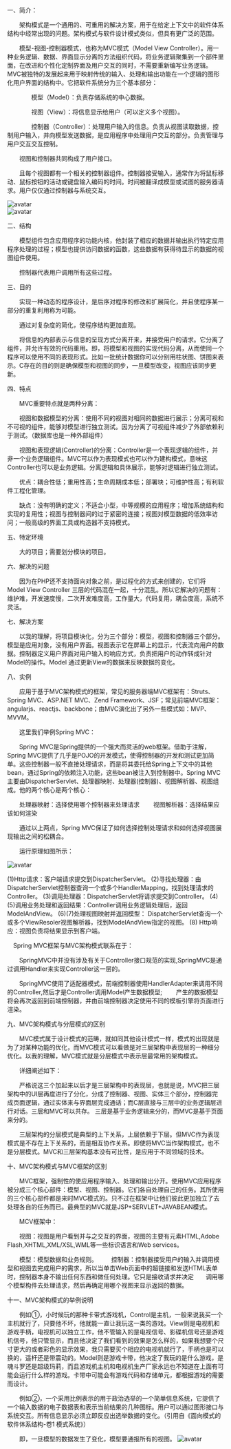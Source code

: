 

一、简介：

　　架构模式是一个通用的、可重用的解决方案，用于在给定上下文中的软件体系结构中经常出现的问题。架构模式与软件设计模式类似，但具有更广泛的范围。

　　模型-视图-控制器模式，也称为MVC模式（Model View Controller）。用一种业务逻辑、数据、界面显示分离的方法组织代码，将业务逻辑聚集到一个部件里面，在改进和个性化定制界面及用户交互的同时，不需要重新编写业务逻辑。MVC被独特的发展起来用于映射传统的输入、处理和输出功能在一个逻辑的图形化用户界面的结构中。它把软件系统分为三个基本部分：

　　　　模型（Model）：负责存储系统的中心数据。

　　　　视图（View）：将信息显示给用户（可以定义多个视图）。

　　　　控制器（Controller）：处理用户输入的信息。负责从视图读取数据，控制用户输入，并向模型发送数据，是应用程序中处理用户交互的部分。负责管理与用户交互交互控制。

　　视图和控制器共同构成了用户接口。

　　且每个视图都有一个相关的控制器组件。控制器接受输入，通常作为将鼠标移动、鼠标按钮的活动或键盘输入编码的时间。时间被翻译成模型或试图的服务器请求。用户仅仅通过控制器与系统交互。

 ![avatar](./../99_pic/1027054-20180521151956650-1028459743.png)  
 ![avatar](./../99_pic/1027054-20180521211804330-2131474660.png)  
  

二、结构

　　模型组件包含应用程序的功能内核，他封装了相应的数据并输出执行特定应用程序处理的过程；模型也提供访问数据的函数，这些数据有获得待显示的数据的视图组件使用。

　　控制器代表用户调用所有这些过程。

三、目的

　　实现一种动态的程序设计，是后序对程序的修改和扩展简化，并且使程序某一部分的重复利用称为可能。

　　通过对复杂度的简化，使程序结构更加直观。

　　将信息的内部表示与信息的呈现方式分离开来，并接受用户的请求。它分离了组件，并允许有效的代码重用。即，将模型和视图的实现代码分离，从而使同一个程序可以使用不同的表现形式。比如一批统计数据你可以分别用柱状图、饼图来表示。C存在的目的则是确保模型和视图的同步，一旦模型改变，视图应该同步更新。

四、特点

　　MVC重要特点就是两种分离：

　　视图和数据模型的分离：使用不同的视图对相同的数据进行展示；分离可视和不可视的组件，能够对模型进行独立测试。因为分离了可视组件减少了外部依赖利于测试。（数据库也是一种外部组件）

　　视图和表现逻辑(Controller)的分离：Controller是一个表现逻辑的组件，并非一个业务逻辑组件。MVC可以作为表现模式也可以作为建构模式，意味这Controller也可以是业务逻辑。分离逻辑和具体展示，能够对逻辑进行独立测试。

　　优点：耦合性低；重用性高；生命周期成本低；部署块；可维护性高；有利软件工程化管理。

　　缺点：没有明确的定义；不适合小型，中等规模的应用程序；增加系统结构和实现的复用性；视图与控制器间的过于紧密的连接；视图对模型数据的低效率访问；一般高级的界面工具或构造器不支持模式。

五、特定环境

　　大的项目；需要划分模块的项目。

六、解决的问题

　　因为在PHP还不支持面向对象之前，是过程化的方式来创建的，它们将 Model View Controller 三层的代码混在一起，十分混乱。所以它解决的问题有：维护难，开发速度慢，二次开发难度高，工作量大，代码复用，耦合度高，系统不灵活。

七、解决方案

　　以我的理解，将项目模块化，分为三个部分：模型，视图和控制器三个部分。模型是应用对象，没有用户界面。视图表示它在屏幕上的显示，代表流向用户的数据。控制器定义用户界面对用户输入的响应方式，负责把用户的动作转成针对Model的操作。Model 通过更新View的数据来反映数据的变化。

八、实例

　　应用于基于MVC架构模式的框架，常见的服务器端MVC框架有：Struts、Spring MVC、ASP.NET MVC、Zend Framework、JSF；常见前端MVC框架：angularjs、reactjs、backbone；由MVC演化出了另外一些模式如：MVP、MVVM。

　　这里我们举例Spring MVC：

　　Spring MVC是Spring提供的一个强大而灵活的web框架。借助于注解，Spring MVC提供了几乎是POJO的开发模式，使得控制器的开发和测试更加简单。这些控制器一般不直接处理请求，而是将其委托给Spring上下文中的其他bean，通过Spring的依赖注入功能，这些bean被注入到控制器中。Spring MVC主要由DispatcherServlet、处理器映射、处理器(控制器)、视图解析器、视图组成。他的两个核心是两个核心：

　　处理器映射：选择使用哪个控制器来处理请求
　　视图解析器：选择结果应该如何渲染

　　通过以上两点，Spring MVC保证了如何选择控制处理请求和如何选择视图展现输出之间的松耦合。

　　运行原理如图所示：  

 ![avatar](./../99_pic/1027054-20180522173053209-1511254402.png)  

(1)Http请求：客户端请求提交到DispatcherServlet。
(2)寻找处理器：由DispatcherServlet控制器查询一个或多个HandlerMapping，找到处理请求的Controller。
(3)调用处理器：DispatcherServlet将请求提交到Controller。
(4)(5)调用业务处理和返回结果：Controller调用业务逻辑处理后，返回ModelAndView。
(6)(7)处理视图映射并返回模型： DispatcherServlet查询一个或多个ViewResoler视图解析器，找到ModelAndView指定的视图。
(8) Http响应：视图负责将结果显示到客户端。

 

　Spring MVC框架与MVC架构模式联系在于：

　　SpringMVC中并没有涉及有关于Controller接口规范的实现,SpringMVC是通过调用Handler来实现Controller这一层的。

　　SpringMVC使用了适配器模式，前端控制器使用HandlerAdapter来调用不同的Controller,然后才是Controller调用Model产生数据模型;
　　产生的数据模型将会再次返回到前端控制器，并由前端控制器决定使用不同的模板引擎将页面进行渲染。

九、MVC架构模式与分层模式的区别

　　MVC模式属于设计模式的范畴，就如同其他设计模式一样，模式的出现就是为了对某种功能的优化，而MVC模式可以看做是对三层架构中表现层的一种细分优化。以我的理解，MVC模式就是分层模式中表示层最常用的架构模式。

　　详细阐述如下：

　　严格说这三个加起来以后才是三层架构中的表现层，也就是说，MVC把三层架构中的UI层再度进行了分化，分成了控制器、视图、实体三个部分，控制器完成页面逻辑，通过实体来与界面层完成通话；而C层直接与三层中的业务逻辑层进行对话。三层和MVC可以共存。 三层是基于业务逻辑来分的，而MVC是基于页面来分的。

　　三层架构的分层模式是典型的上下关系，上层依赖于下层。但MVC作为表现模式是不存在上下关系的，而是相互协作关系。即使将MVC当作架构模式，也不是分层模式。MVC和三层架构基本没有可比性，是应用于不同领域的技术。

十、MVC架构模式与MVC框架的区别

　　MVC框架，强制性的使应用程序输入、处理和输出分开。使用MVC应用程序被分成三个核心部件：模型、视图、控制器。它们各自处理自己的任务。其所使用的三个核心部件都是来时MVC模式的。只不过在框架中让他们彼此更加独立了去处理各自的任务而已。最典型的MVC就是JSP+SERVLET+JAVABEAN模式。

　　MCV框架中：

　　视图：视图是用户看到并与之交互的界面，视图的主要有元素HTML,Adobe Flash,XHTML,XML/XSL,WML等一些标识语言和Web services。

　　模型：模型数据和业务规则。
　　控制器：控制器接受用户的输入并调用模型和视图去完成用户的需求，所以当单击Web页面中的超链接和发送HTML表单时，控制器本身不输出任何东西和做任何处理。它只是接收请求并决定　　调用哪个模型构件去处理请求，然后再确定用哪个视图来显示返回的数据。

十一、MVC架构模式的举例说明

　　例如①，小时候玩的那种卡带式游戏机，Control是主机，一般来说我买一个主机就行了，只要他不坏，他就能一直让我玩这一类的游戏。View则是电视机和游戏手柄，电视机可以独立工作，他不管输入的是电视信号、影碟机信号还是游戏机信号，他只管显示，而且他决定了我们看到的效果是怎么样的，如果我想要个尺寸更大的或者彩色的显示效果，我只需要买个相应的电视机就行了，手柄也是可以换的，遥杆还是带震动的。Model则是游戏卡带，他决定了我玩的是什么游戏，是魂斗罗还是超级玛莉，而且游戏机主机和电视机生产厂家永远也不知道在上面有可能会运行什么样的游戏。卡带中可能会有游戏代码和存储单元，都根据游戏的需要而设计。

　　例如②，一个采用比例表示的用于政治选举的一个简单信息系统，它提供了一个输入数据的电子数据表和表示当前结果的几种图标。用户可以通过图形接口与系统交互。所有信息显示必须立即反应出选举数据的变化。（引用自《面向模式的软件体系结构-卷1 模式系统》）

　　即，一旦模型的数据发生了变化，模型要通报所有的视图。
 ![avatar](./../99_pic/1027054-20180521213111249-418565410.png)  